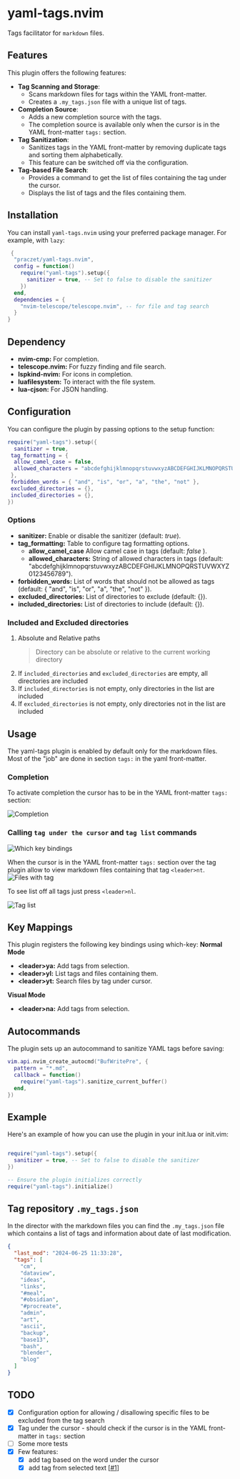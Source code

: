 # yaml-tags.nvim

Tags facilitator for `markdown` files.

## Features

This plugin offers the following features:

- **Tag Scanning and Storage**:
  - Scans markdown files for tags within the YAML front-matter.
  - Creates a `.my_tags.json` file with a unique list of tags.
- **Completion Source**:
  - Adds a new completion source with the tags.
  - The completion source is available only when the cursor is in the YAML front-matter `tags:` section.
- **Tag Sanitization**:
  - Sanitizes tags in the YAML front-matter by removing duplicate tags and sorting them alphabetically.
  - This feature can be switched off via the configuration.
- **Tag-based File Search**:
  - Provides a command to get the list of files containing the tag under the cursor.
  - Displays the list of tags and the files containing them.

## Installation

You can install `yaml-tags.nvim` using your preferred package manager. For example, with `lazy`:

```lua
 {
  "praczet/yaml-tags.nvim",
  config = function()
    require("yaml-tags").setup({
      sanitizer = true, -- Set to false to disable the sanitizer
    })
  end,
  dependencies = {
    "nvim-telescope/telescope.nvim", -- for file and tag search
  }
}
```

## Dependency

- **nvim-cmp:** For completion.
- **telescope.nvim:** For fuzzy finding and file search.
- **lspkind-nvim:** For icons in completion.
- **luafilesystem:** To interact with the file system.
- **lua-cjson:** For JSON handling.

## Configuration

You can configure the plugin by passing options to the setup function:

```lua
require("yaml-tags").setup({
  sanitizer = true,
 tag_formatting = {
  allow_camel_case = false,
  allowed_characters = "abcdefghijklmnopqrstuvwxyzABCDEFGHIJKLMNOPQRSTUVWXYZ0123456789",
 },
 forbidden_words = { "and", "is", "or", "a", "the", "not" },
 excluded_directories = {},
 included_directories = {},
})

```

### Options

- **sanitizer:** Enable or disable the sanitizer (default: _true_).
- **tag_formatting:** Table to configure tag formatting options.
  - **allow_camel_case** Allow camel case in tags (default: _false_ ).
  - **allowed_characters:** String of allowed characters in tags
    (default: "abcdefghijklmnopqrstuvwxyzABCDEFGHIJKLMNOPQRSTUVWXYZ0123456789").
- **forbidden_words:** List of words that should not be allowed as tags
  (default: { "and", "is", "or", "a", "the", "not" }).
- **excluded_directories:** List of directories to exclude (default: {}).
- **included_directories:** List of directories to include (default: {}).

### Included and Excluded directories

1. Absolute and Relative paths
   > Directory can be absolute or relative to the current working directory
2. If `included_directories` and `excluded_directories` are empty,
   all directories are included
3. If `included_directories` is not empty, only directories in the list are included
4. If `excluded_directories` is not empty, only directories not in the list are included

## Usage

The yaml-tags plugin is enabled by default only for the markdown files.
Most of the "job" are done in section `tags:` in the yaml front-matter.

### Completion

To activate completion the cursor has to be in the YAML front-matter `tags:` section:

![Completion](media/ytags-completion.png)

### Calling `tag under the cursor` and `tag list` commands

![Which key bindings](media/ytags-which-keys.png)

When the cursor is in the YAML front-matter `tags:` section over the tag plugin
allow to view markdown files containing that tag `<leader>nt`.
![Files with tag](media/ytags-file-sql.png)

To see list off all tags just press `<leader>nl`.

![Tag list](media/ytags-tags.png)

## Key Mappings

This plugin registers the following key bindings using which-key:
**Normal Mode**

- **\<leader\>ya:** Add tags from selection.
- **\<leader\>yl:** List tags and files containing them.
- **\<leader\>yt:** Search files by tag under cursor.

**Visual Mode**

- **\<leader\>na:** Add tags from selection.

## Autocommands

The plugin sets up an autocommand to sanitize YAML tags before saving:

```lua
vim.api.nvim_create_autocmd("BufWritePre", {
  pattern = "*.md",
  callback = function()
    require("yaml-tags").sanitize_current_buffer()
  end,
})
```

## Example

Here's an example of how you can use the plugin in your init.lua or init.vim:

```lua

require("yaml-tags").setup({
  sanitizer = true, -- Set to false to disable the sanitizer
})

-- Ensure the plugin initializes correctly
require("yaml-tags").initialize()
```

## Tag repository `.my_tags.json`

In the director with the markdown files you can find the `.my_tags.json` file
which contains a list of tags and information about date of last modification.

```json
{
  "last_mod": "2024-06-25 11:33:28",
  "tags": [
    "cm",
    "dataview",
    "ideas",
    "links",
    "#meal",
    "#obsidian",
    "#procreate",
    "admin",
    "art",
    "ascii",
    "backup",
    "base13",
    "bash",
    "blender",
    "blog"
  ]
}
```

## TODO

- [x] Configuration option for allowing / disallowing specific files
      to be excluded from the tag search
- [x] Tag under the cursor - should check if the cursor is in the YAML
      front-matter in `tags:` section
- [ ] Some more tests
- [x] Few features:
  - [x] add tag based on the word under the cursor
  - [x] add tag from selected text [[\#1](https://github.com/Praczet/yaml-tags.nvim/issues/1)]
